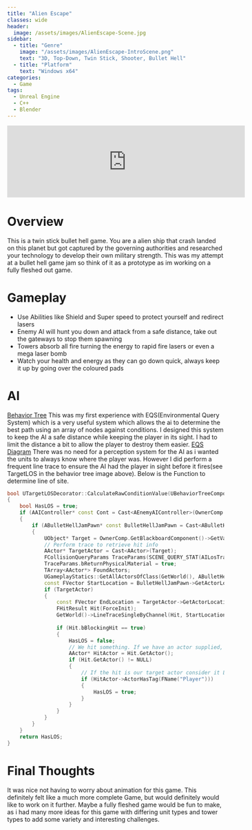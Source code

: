 ```yaml
---
title: "Alien Escape"
classes: wide
header:
  image: /assets/images/AlienEscape-Scene.jpg
sidebar:
  - title: "Genre"
    image: "/assets/images/AlienEscape-IntroScene.png"
    text: "3D, Top-Down, Twin Stick, Shooter, Bullet Hell"
  - title: "Platform"
    text: "Windows x64"
categories:
  - Game
tags:
  - Unreal Engine
  - C++
  - Blender
---
```

<iframe frameborder="0" src="https://itch.io/embed/1109423?bg_color=479b38&amp;fg_color=8c1090&amp;link_color=5bfaf7&amp;border_color=333333" width="552" height="167"><a href="https://kayofways.itch.io/alien-escape">Alien Escape by KayOfWays</a></iframe>

# Overview
This is a twin stick bullet hell game. You are a alien ship that crash landed on this planet but got captured by the governing authorities and researched your technology to develop their own military strength.
This was my attempt at a bullet hell game jam so think of it as a prototype as im working on a fully fleshed out game.

# Gameplay
- Use Abilities like Shield and Super speed to protect yourself and redirect lasers
- Enemy AI will hunt you down and attack from a safe distance, take out the gateways to stop them spawning 
- Towers absorb all fire turning the energy to rapid fire lasers or even a mega laser bomb
- Watch your health and energy as they can go down quick, always keep it up by going over the coloured pads
# AI
[Behavior Tree](/assets/images/AlienEscape-BT.png)
This was my first experience with EQS(Environmental Query System) which is a very useful system which allows the ai to determine the best path using an array of nodes against conditions.
I designed this system to keep the AI a safe distance while keeping the player in its sight.
I had to limit the distance a bit to allow the player to destroy them easier. 
[EQS Diagram](/assets/images/AlienEscape-EQS.png)
There was no need for a perception system for the AI as i wanted the units to always know where the player was.
However I did perform a frequent line trace to ensure the AI had the player in sight before it fires(see TargetLOS in the behavior tree image above).
Below is the Function to determine line of site.
```c++
bool UTargetLOSDecorator::CalculateRawConditionValue(UBehaviorTreeComponent& OwnerComp, uint8* NodeMemory) const
{
	bool HasLOS = true;
	if (AAIController* const Cont = Cast<AEnemyAIController>(OwnerComp.GetAIOwner()))
	{
		if (ABulletHellJamPawn* const BulletHellJamPawn = Cast<ABulletHellJamPawn>(Cont->GetPawn()))
		{	
			UObject* Target = OwnerComp.GetBlackboardComponent()->GetValueAsObject(TargetKey.SelectedKeyName);
			// Perform trace to retrieve hit info
			AActor* TargetActor = Cast<AActor>(Target);
			FCollisionQueryParams TraceParams(SCENE_QUERY_STAT(AILosTrace), true, OwnerComp.GetOwner());
			TraceParams.bReturnPhysicalMaterial = true;
			TArray<AActor*> FoundActors;
			UGameplayStatics::GetAllActorsOfClass(GetWorld(), ABulletHellJamProjectile::StaticClass(), FoundActors);
			const FVector StartLocation = BulletHellJamPawn->GetActorLocation();
			if (TargetActor)
			{
				const FVector EndLocation = TargetActor->GetActorLocation();
				FHitResult Hit(ForceInit);
				GetWorld()->LineTraceSingleByChannel(Hit, StartLocation, EndLocation, ECC_Visibility, TraceParams);
				
				if (Hit.bBlockingHit == true)
				{
					HasLOS = false;
					// We hit something. If we have an actor supplied, just check if the hit actor is an enemy. If it is consider that 'has LOS'
					AActor* HitActor = Hit.GetActor();
					if (Hit.GetActor() != NULL)
					{
						// If the hit is our target actor consider it LOS
						if (HitActor->ActorHasTag(FName("Player")))
						{
							HasLOS = true;
						}
					}
				}
			}
		}
	}
	return HasLOS;
}
```

# Final Thoughts
It was nice not having to worry about animation for this game. This definitely felt like a much more complete Game, but would definitely would like to work on it further.
Maybe a fully fleshed game would be fun to make, as i had many more ideas for this game with differing unit types and tower types to add some variety and interesting challenges.